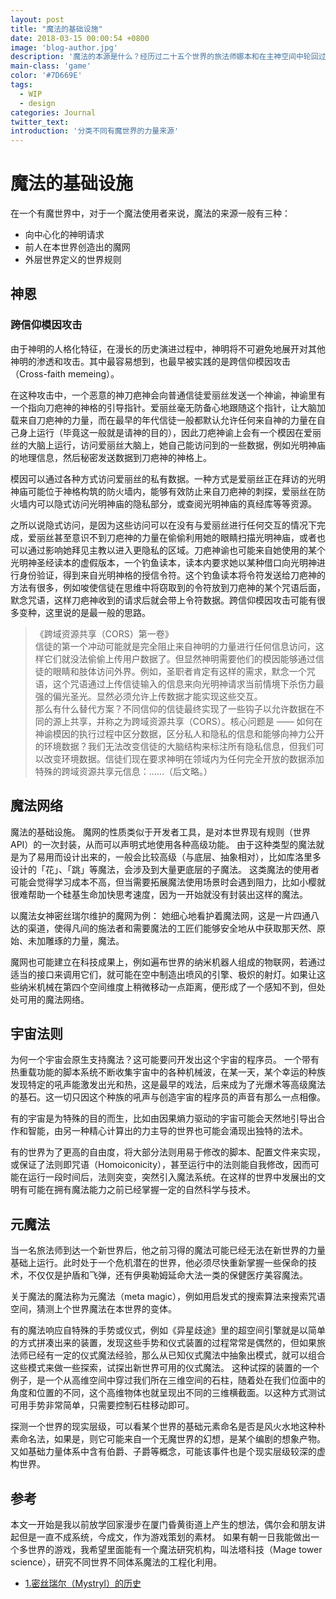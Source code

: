 ```yaml
---
layout: post
title: "魔法的基础设施"
date: 2018-03-15 00:00:54 +0800
image: 'blog-author.jpg'
description: '魔法的本源是什么？经历过二十五个世界的旅法师娜本和在主神空间中轮回过十八个世界的赵轫空有不同的看法。'
main-class: 'game'
color: '#7D669E'
tags:
  - WIP
  - design
categories: Journal
twitter_text:
introduction: '分类不同有魔世界的力量来源'
---
```

# 魔法的基础设施

在一个有魔世界中，对于一个魔法使用者来说，魔法的来源一般有三种：

- 向中心化的神明请求
- 前人在本世界创造出的魔网
- 外层世界定义的世界规则

## 神恩



### 跨信仰模因攻击

由于神明的人格化特征，在漫长的历史演进过程中，神明将不可避免地展开对其他神明的渗透和攻击。其中最容易想到，也最早被实践的是跨信仰模因攻击（Cross-faith memeing）。

在这种攻击中，一个恶意的神刀疤神会向普通信徒爱丽丝发送一个神谕，神谕里有一个指向刀疤神的神格的引导指针。爱丽丝毫无防备心地跟随这个指针，让大脑加载来自刀疤神的力量，而在最早的年代信徒一般都默认允许任何来自神的力量在自己身上运行（毕竟这一般就是请神的目的），因此刀疤神谕上会有一个模因在爱丽丝的大脑上运行，访问爱丽丝大脑上，她自己能访问到的一些数据，例如光明神庙的地理信息，然后秘密发送数据到刀疤神的神格上。

模因可以通过各种方式访问爱丽丝的私有数据。一种方式是爱丽丝正在拜访的光明神庙可能位于神格构筑的防火墙内，能够有效防止来自刀疤神的刺探，爱丽丝在防火墙内可以隐式访问光明神庙的隐私部分，或查阅光明神庙的真经库等等资源。

之所以说隐式访问，是因为这些访问可以在没有与爱丽丝进行任何交互的情况下完成，爱丽丝甚至意识不到刀疤神的力量在偷偷利用她的眼睛扫描光明神庙，或者也可以通过影响她拜见主教以进入更隐私的区域。刀疤神谕也可能来自她使用的某个光明神圣经读本的虚假版本，一个钓鱼读本，读本内要求她以某种借口向光明神进行身份验证，得到来自光明神格的授信令符。这个钓鱼读本将令符发送给刀疤神的方法有很多，例如唆使信徒在思维中将窃取到的令符放到刀疤神的某个咒语后面，默念咒语，这样刀疤神收到的请求后就会带上令符数据。跨信仰模因攻击可能有很多变种，这里说的是最一般的思路。

> 《跨域资源共享（CORS）第一卷》
> <br />
> 信徒的第一个冲动可能就是完全阻止来自神明的力量进行任何信息访问，这样它们就没法偷偷上传用户数据了。但显然神明需要他们的模因能够通过信徒的眼睛和肢体访问外界。例如，圣职者肯定有这样的需求，默念一个咒语，这个咒语通过上传信徒输入的信息来向光明神请求当前情境下杀伤力最强的偏光圣光。显然必须允许上传数据才能实现这些交互。
> <br />
> 那么有什么替代方案？不同信仰的信徒最终实现了一些钩子以允许数据在不同的源上共享，并称之为跨域资源共享（CORS）。核心问题是 —— 如何在神谕模因的执行过程中区分数据，区分私人和隐私的信息和能够向神力公开的环境数据？我们无法改变信徒的大脑结构来标注所有隐私信息，但我们可以改变环境数据。信徒们现在要求神明在领域内为任何完全开放的数据添加特殊的跨域资源共享元信息：……（后文略。）

## 魔法网络

魔法的基础设施。
魔网的性质类似于开发者工具，是对本世界现有规则（世界API）的一次封装，从而可以声明式地使用各种高级功能。
由于这种类型的魔法就是为了易用而设计出来的，一般会比较高级（与底层、抽象相对），比如库洛里多设计的「花」、「跳」等魔法，会涉及到大量更底层的子魔法。
这类魔法的使用者可能会觉得学习成本不高，但当需要拓展魔法使用场景时会遇到阻力，比如小樱就很难帮助一个硅基生命加快思考速度，因为一开始就没有封装出这样的魔法。

以魔法女神密丝瑞尔维护的魔网为例：
她细心地看护着魔法网，这是一片四通八达的渠道，使得凡间的施法者和需要魔法的工匠们能够安全地从中获取那天然、原始、未加雕琢的力量，魔法。

魔网也可能建立在科技成果上，例如遍布世界的纳米机器人组成的物联网，若通过适当的接口来调用它们，就可能在空中制造出喷风的引擎、极炽的射灯。如果让这些纳米机械在第四个空间维度上稍微移动一点距离，便形成了一个感知不到，但处处可用的魔法网络。

## 宇宙法则

为何一个宇宙会原生支持魔法？这可能要问开发出这个宇宙的程序员。
一个带有热重载功能的脚本系统不断收集宇宙中的各种机械波，在某一天，某个幸运的种族发现特定的吼声能激发出光和热，这是最早的戏法，后来成为了光爆术等高级魔法的基石。这一切只因这个种族的吼声与创造宇宙的程序员的声音有那么一点相像。

有的宇宙是为特殊的目的而生，比如由因果熵力驱动的宇宙可能会天然地引导出合作和智能，由另一种精心计算出的力主导的世界也可能会涌现出独特的法术。

有的世界为了更高的自由度，将大部分法则用易于修改的脚本、配置文件来实现，或保证了法则即咒语（Homoiconicity），甚至运行中的法则能自我修改，因而可能在运行一段时间后，法则突变，突然引入魔法系统。在这样的世界中发展出的文明有可能在拥有魔法能力之前已经掌握一定的自然科学与技术。

## 元魔法

当一名旅法师到达一个新世界后，他之前习得的魔法可能已经无法在新世界的力量基础上运行。此时处于一个危机潜在的世界，他必须尽快重新掌握一些保命的技术，不仅仅是护盾和飞弹，还有伊奥勒姆延命大法一类的保健医疗美容魔法。

关于魔法的魔法称为元魔法（meta magic），例如用启发式的搜索算法来搜索咒语空间，猜测上个世界魔法在本世界的变体。

有的魔法响应自特殊的手势或仪式，例如《异星歧途》里的超空间引擎就是以简单的方式拼凑出来的装置，发现这些手势和仪式装置的过程常常是偶然的，但如果旅法师已经有一定的仪式魔法经验，那么从已知仪式魔法中抽象出模式，就可以组合这些模式来做一些探索，试探出新世界可用的仪式魔法。
这种试探的装置的一个例子，是一个从高维空间中穿过我们所在三维空间的石柱，随着处在我们位面中的角度和位置的不同，这个高维物体也就呈现出不同的三维横截面。以这种方式测试可用手势非常简单，只需要控制石柱移动即可。

探测一个世界的现实层级，可以看某个世界的基础元素命名是否是风火水地这种朴素命名法，如果是，则它可能来自一个无魔世界的幻想，是某个编剧的想象产物。又如基础力量体系中含有伯爵、子爵等概念，可能该事件也是个现实层级较深的虚构世界。

## 参考

本文一开始是我以前放学回家漫步在厦门昏黄街道上产生的想法，偶尔会和朋友讲起但是一直不成系统，今成文，作为游戏策划的素材。
如果有朝一日我能做出一个多世界的游戏，我希望里面能有一个魔法研究机构，叫法塔科技（Mage tower science），研究不同世界不同体系魔法的工程化利用。

- [<span id="1">1.密丝瑞尔（Mystryl）的历史</span>](https://pos.trow.cc/setting/frsetaaneom/mystryl.htm)

